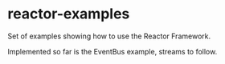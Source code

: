 # reactor-examples
Set of examples showing how to use the Reactor Framework.

Implemented so far is the EventBus example, streams to follow.

